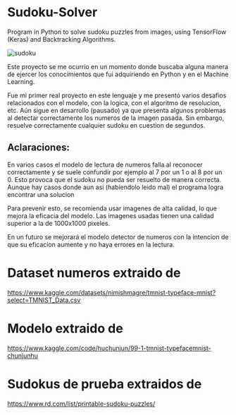 # Sudoku-Solver
Program in Python to solve sudoku puzzles from images, using TensorFlow (Keras) and Backtracking Algorithms.

![sudoku](https://user-images.githubusercontent.com/114876710/227323107-eed94efb-6064-4e63-82fa-ba9311e46b9a.jpg)

Este proyecto se me ocurrio en un momento donde buscaba alguna manera de ejercer los conocimientos que fui adquiriendo en Python y en el Machine Learning.

Fue mi primer real proyecto en este lenguaje y me presentó varios desafios relacionados con el modelo, con la logica, con el algoritmo de resolucion, etc.
Aún sigue en desarrollo (pausado) ya que presenta algunos problemas al detectar correctamente los numeros de la imagen pasada. Sin embargo, resuelve correctamente cualquier sudoku en cuestion de segundos.
## Aclaraciones:
En varios casos el modelo de lectura de numeros falla al reconocer correctamente
 y se suele confundir por ejemplo al 7 por un 1 o al 8 por un 0.
Esto provoca que el sudoku no pueda ser resuelto de manera correcta. Aunque
 hay casos donde aun asi (habiendolo leido mal) el programa logra encontrar una
 solucion

Para prevenir esto, se recomienda usar imagenes de alta calidad, lo que mejora
 la eficacia del modelo. Las imagenes usadas tienen una calidad superior a la
 de 1000x1000 pixeles.

En un futuro se mejorará el modelo detector de numeros con la intencion de que
 su eficacion aumente y no haya errores en la lectura.

# Dataset numeros extraido de 
https://www.kaggle.com/datasets/nimishmagre/tmnist-typeface-mnist?select=TMNIST_Data.csv

# Modelo extraido de 
https://www.kaggle.com/code/huchunjun/99-1-tmnist-typefacemnist-chunjunhu

# Sudokus de prueba extraidos de
https://www.rd.com/list/printable-sudoku-puzzles/
